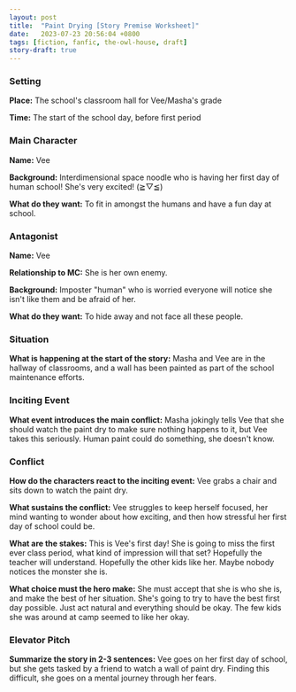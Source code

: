 ```yaml
---
layout: post
title:  "Paint Drying [Story Premise Worksheet]"
date:   2023-07-23 20:56:04 +0800
tags: [fiction, fanfic, the-owl-house, draft]
story-draft: true
---
```


### Setting

**Place:** The school's classroom hall for Vee/Masha's grade

**Time:** The start of the school day, before first period

### Main Character

**Name:** Vee

**Background:** Interdimensional space noodle who is having her first day of human school! She's very excited! (≧▽≦)

**What do they want:** To fit in amongst the humans and have a fun day at school.

### Antagonist

**Name:** Vee

**Relationship to MC:** She is her own enemy.

**Background:** Imposter "human" who is worried everyone will notice she isn't like them and be afraid of her.

**What do they want:** To hide away and not face all these people.

### Situation

**What is happening at the start of the story:** Masha and Vee are in the hallway of classrooms, and a wall has been painted as part of the school maintenance efforts.

### Inciting Event

**What event introduces the main conflict:** Masha jokingly tells Vee that she should watch the paint dry to make sure nothing happens to it, but Vee takes this seriously. Human paint could do something, she doesn't know.

### Conflict

**How do the characters react to the inciting event:** Vee grabs a chair and sits down to watch the paint dry.

**What sustains the conflict:** Vee struggles to keep herself focused, her mind wanting to wonder about how exciting, and then how stressful her first day of school could be.

**What are the stakes:** This is Vee's first day! She is going to miss the first ever class period, what kind of impression will that set? Hopefully the teacher will understand. Hopefully the other kids like her. Maybe nobody notices the monster she is.

**What choice must the hero make:** She must accept that she is who she is, and make the best of her situation. She's going to try to have the best first day possible. Just act natural and everything should be okay. The few kids she was around at camp seemed to like her okay.

### Elevator Pitch

**Summarize the story in 2-3 sentences:** Vee goes on her first day of school, but she gets tasked by a friend to watch a wall of paint dry. Finding this difficult, she goes on a mental journey through her fears.
